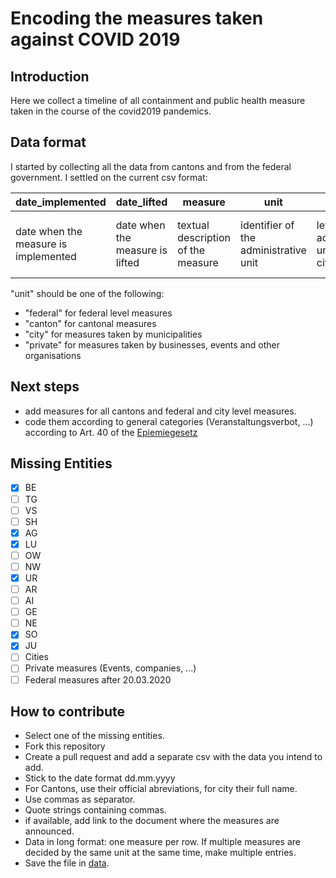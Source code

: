 # Encoding the measures taken against COVID 2019
## Introduction
Here we collect a timeline of all containment and public health measure taken in the course of the covid2019 pandemics. 

## Data format
I started by collecting all the data from cantons and from the federal government. I settled on the current csv format:


| date_implemented | date_lifted | measure | unit | level | source |
| -----------------|-------------|----------|------|-------- | ---- |
| date when the measure is implemented | date when the measure is lifted | textual description of the measure | identifier of the administrative unit | level of the administrative unit (canton, city, federal) | url of the source of this measure |

"unit" should be one of the following: 
- "federal" for federal level measures
- "canton" for cantonal measures
- "city" for measures taken by municipalities
- "private" for measures taken by businesses, events and other organisations


## Next steps
- add measures for all cantons and federal and city level measures.
- code them according to general categories (Veranstaltungsverbot, ...) according to Art. 40 of the [Epiemiegesetz](https://www.admin.ch/opc/de/classified-compilation/20071012/index.html#a40)

## Missing Entities
- [x] BE
- [ ] TG
- [ ] VS
- [ ] SH
- [x] AG
- [x] LU
- [ ] OW
- [ ] NW
- [x] UR
- [ ] AR
- [ ] AI
- [ ] GE
- [ ] NE
- [x] SO
- [x] JU
- [ ] Cities
- [ ] Private measures (Events, companies, ...)
- [ ] Federal measures after 20.03.2020
## How to contribute
- Select one of the missing entities.
- Fork this repository
- Create a pull request and add a separate csv with the data you intend to add. 
- Stick to the date format dd.mm.yyyy
- For Cantons, use their official abreviations, for city their full name.
- Use commas as separator.
- Quote strings containing commas.
- if available, add link to the document where the measures are announced.
- Data in long format: one measure per row. If multiple measures are decided by the same unit at the same time, make multiple entries.
- Save the file in [data](https://github.com/baffelli/covid-2019-measures/tree/master/data).
